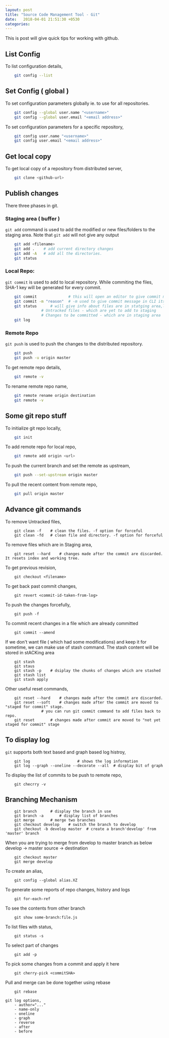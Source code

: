 ```yaml
---
layout: post
title: "Source Code Management Tool - Git"
date:   2018-04-01 21:51:30 +0530
categories: 
---
```

This is post will give quick tips for working with github.

## List Config
To list configuration details,
```bash
	git config --list
```

## Set Config ( global ) 
To set configuration parameters globally ie. to use for all repositories.
```bash
	git config --global user.name "<username>"
	git config --global user.email "<email address>"
```
To set configuration parameters for a specific repository,
```bash
	git config user.name "<username>"
	git config user.email "<email address>"
```

## Get local copy
To get local copy of a repository from distributed server, 
```bash
	git clone <github-url>
```

## Publish changes

There three phases in git.

### Staging area ( buffer )
`git add` command is used to add the modified or new files/folders to the staging area. Note that `git add` will not give any output
```bash
	git add <filename>
	git add .    # add current directory changes
	git add -A   # add all the directories. 
	git status
```

### Local Repo:
 `git commit` is used to add to local repository. While commiting the files, SHA-1 key will be generated for every commit.
```bash
	git commit  			# this will open an editor to give commit message
	git commit -m "reason"	# -m used to give commit message in CLI itself
	git status		# will give info about files are in statging area,local repo, remote repo
				# Untracked files - which are yet to add to staging
				# Changes to be committed - which are in staging area
	git log
```

### Remote Repo
`git push` is used to push the changes to the distributed repository.
```bash
	git push 
	git push -u origin master
```

To get remote repo details,
```bash
	git remote -v
```

To rename remote repo name,
```bash
	git remote rename origin destination
	git remote -v
```

## Some git repo stuff
To initialize git repo locally,
```bash
	git init 
```
To add remote repo for local repo,
```bash
	git remote add origin <url>
```
To push the current branch and set the remote as upstream,
```bash
	git push --set-upstream origin master
```
To pull the recent content from remote repo,
```bash
	git pull origin master
```

## Advance git commands
To remove Untracked files,
```
	git clean -f 	# clean the files. -f option for forceful
	git clean -fd	# clean file and directory. -f option for forceful
```
To remove files which are in Staging area,
```
	git reset --hard 	# changes made after the commit are discarded. It resets index and working tree.
```
To get previous revision,
```
	git checkout <filename>	
```

To get back past commit changes,
```
	git revert <commit-id-taken-from-log>
```

To push the changes forcefully,
```
	git push -f 
```

To commit recent changes in a file which are already committed
```
	git commit --amend 
```

If we don't want file ( which had some modifications) and keep it for sometime, we can make use of stash command. The stash content will be stored in stACKing area
```
	git stash
	git staus
	git stash -p 	# dsiplay the chunks of changes which are stashed
	git stash list
	git stash apply
```

Other useful reset commands,
```
	git reset --hard 	# changes made after the commit are discarded.
	git reset --soft 	# changes made after the commit are moved to "staged for commit" stage.
				# you can run git commit command to add files back to repo.
	git reset 		# changes made after commit are moved to "not yet staged for commit" stage
```

## To display log
`git` supports both text based and graph based log histroy,

``` 
	git log 					# shows the log information
	git log --graph --oneline --decorate --all 	# display bit of graph
```

To display the list of commits to be push to remote repo,
```
	git checrry -v
```

## Branching Mechanism

```
	git branch		# display the branch in use
	git branch -a		# display list of branches 
	git merge  		# merge two branches
	git checkout develop	# switch the branch to develop
	git checkout -b develop master	# create a branch'develop' from 'master' branch
```

When you are trying to merge from develop to master branch as below
develop -> master
source -> destination

```
	git checkout master
	git merge develop
```

To create an alias,
```
	git config --global alias.XZ
```

To generate some reports of repo changes, history and logs
```
	git for-each-ref 
```

To see the contents from other branch
```
	git show some-branch:file.js
```

To list files with status,
```
	git status -s
```

To select part of changes
```
	git add -p
```

To pick some changes from a commit and apply it here
```
	git cherry-pick <commitSHA>
```

Pull and merge can be done together using rebase
```
	git rebase
```

```
git log options,
	- author="..."
	- name-only
	- oneline
	- graph
	- reverse
	- after
	- before
```

